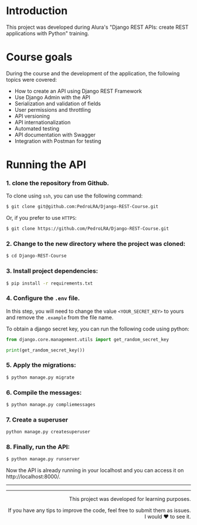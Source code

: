 # Introduction

This project was developed during Alura's "Django REST APIs: create REST applications with Python" training.

# Course goals

During the course and the development of the application, the following topics were covered:

- How to create an API using Django REST Framework
- Use Django Admin with the API
- Serialization and validation of fields
- User permissions and throttling
- API versioning
- API internationalization
- Automated testing
- API documentation with Swagger
- Integration with Postman for testing

# Running the API

### 1. clone the repository from Github.

To clone using `ssh`, you can use the following command:

```sh
$ git clone git@github.com:PedroLRA/Django-REST-Course.git
```

Or, if you prefer to use `HTTPS`:

```sh
$ git clone https://github.com/PedroLRA/Django-REST-Course.git
```    

### 2. Change to the new directory where the project was cloned:

```sh
$ cd Django-REST-Course
```

### 3. Install project dependencies:

```sh
$ pip install -r requirements.txt
```

### 4. Configure the `.env` file.

In this step, you will need to change the value `<YOUR_SECRET_KEY>` to yours and remove the `.example` from the file name.

To obtain a django secret key, you can run the following code using python:

```py
from django.core.management.utils import get_random_secret_key

print(get_random_secret_key())
```

### 5. Apply the migrations:

```sh
$ python manage.py migrate
```    

### 6. Compile the messages:

```sh
$ python manage.py compliemessages
```

### 7. Create a superuser

```sh
python manage.py createsuperuser
```

### 8. Finally, run the API:

```sh
$ python manage.py runserver
```

Now the API is already running in your localhost and you can access it on http://localhost:8000/.

---
---

<div style="text-align: right;">
  This project was developed for learning purposes.
  
  If you have any tips to improve the code, feel free to submit them as issues. I would ❤️ to see it.
</div>
